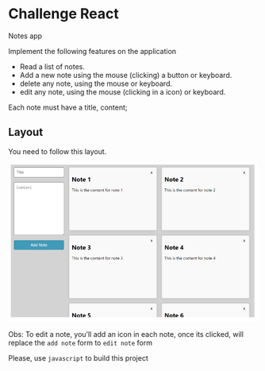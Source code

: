 # Challenge React

Notes app

Implement the following features on the application

- Read a list of notes.
- Add a new note using the mouse (clicking) a button or keyboard.
- delete any note, using the mouse or keyboard.
- edit any note, using the mouse (clicking in a icon) or keyboard.

Each note must have a title, content;

## Layout

You need to follow this layout.

![mock](.github/mock.png)

Obs: To edit a note, you’ll add an icon in each note, once its clicked, will replace the `add note` form to `edit note` form 

Please, use `javascript` to build this project